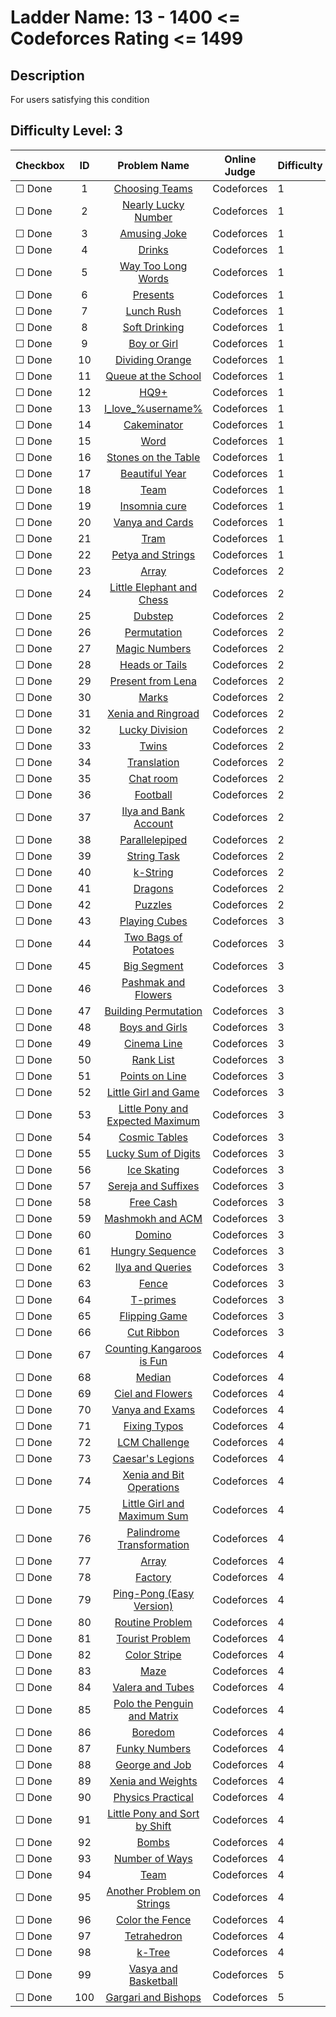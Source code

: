 # Ladder Name: 13 - 1400 <= Codeforces Rating <= 1499
## Description
 For users satisfying this condition
## Difficulty Level: 3

| Checkbox | ID  | Problem Name | Online Judge | Difficulty |
|---|:---:|:---:|---|---|
|&#9744; Done|1|[Choosing Teams](http://codeforces.com/problemset/problem/432/A)|Codeforces|1|
|&#9744; Done|2|[Nearly Lucky Number](http://codeforces.com/problemset/problem/110/A)|Codeforces|1|
|&#9744; Done|3|[Amusing Joke](http://codeforces.com/problemset/problem/141/A)|Codeforces|1|
|&#9744; Done|4|[Drinks](http://codeforces.com/problemset/problem/200/B)|Codeforces|1|
|&#9744; Done|5|[Way Too Long Words](http://codeforces.com/problemset/problem/71/A)|Codeforces|1|
|&#9744; Done|6|[Presents](http://codeforces.com/problemset/problem/136/A)|Codeforces|1|
|&#9744; Done|7|[Lunch Rush](http://codeforces.com/problemset/problem/276/A)|Codeforces|1|
|&#9744; Done|8|[Soft Drinking](http://codeforces.com/problemset/problem/151/A)|Codeforces|1|
|&#9744; Done|9|[Boy or Girl](http://codeforces.com/problemset/problem/236/A)|Codeforces|1|
|&#9744; Done|10|[Dividing Orange](http://codeforces.com/problemset/problem/244/A)|Codeforces|1|
|&#9744; Done|11|[Queue at the School](http://codeforces.com/problemset/problem/266/B)|Codeforces|1|
|&#9744; Done|12|[HQ9+](http://codeforces.com/problemset/problem/133/A)|Codeforces|1|
|&#9744; Done|13|[I_love_\%username\%](http://codeforces.com/problemset/problem/155/A)|Codeforces|1|
|&#9744; Done|14|[Cakeminator](http://codeforces.com/problemset/problem/330/A)|Codeforces|1|
|&#9744; Done|15|[Word](http://codeforces.com/problemset/problem/59/A)|Codeforces|1|
|&#9744; Done|16|[Stones on the Table](http://codeforces.com/problemset/problem/266/A)|Codeforces|1|
|&#9744; Done|17|[Beautiful Year](http://codeforces.com/problemset/problem/271/A)|Codeforces|1|
|&#9744; Done|18|[Team](http://codeforces.com/problemset/problem/231/A)|Codeforces|1|
|&#9744; Done|19|[Insomnia cure](http://codeforces.com/problemset/problem/148/A)|Codeforces|1|
|&#9744; Done|20|[Vanya and Cards](http://codeforces.com/problemset/problem/401/A)|Codeforces|1|
|&#9744; Done|21|[Tram](http://codeforces.com/problemset/problem/116/A)|Codeforces|1|
|&#9744; Done|22|[Petya and Strings](http://codeforces.com/problemset/problem/112/A)|Codeforces|1|
|&#9744; Done|23|[Array](http://codeforces.com/problemset/problem/300/A)|Codeforces|2|
|&#9744; Done|24|[Little Elephant and Chess](http://codeforces.com/problemset/problem/259/A)|Codeforces|2|
|&#9744; Done|25|[Dubstep](http://codeforces.com/problemset/problem/208/A)|Codeforces|2|
|&#9744; Done|26|[Permutation](http://codeforces.com/problemset/problem/137/B)|Codeforces|2|
|&#9744; Done|27|[Magic Numbers](http://codeforces.com/problemset/problem/320/A)|Codeforces|2|
|&#9744; Done|28|[Heads or Tails](http://codeforces.com/problemset/problem/242/A)|Codeforces|2|
|&#9744; Done|29|[Present from Lena](http://codeforces.com/problemset/problem/118/B)|Codeforces|2|
|&#9744; Done|30|[Marks](http://codeforces.com/problemset/problem/152/A)|Codeforces|2|
|&#9744; Done|31|[Xenia and Ringroad](http://codeforces.com/problemset/problem/339/B)|Codeforces|2|
|&#9744; Done|32|[Lucky Division](http://codeforces.com/problemset/problem/122/A)|Codeforces|2|
|&#9744; Done|33|[Twins](http://codeforces.com/problemset/problem/160/A)|Codeforces|2|
|&#9744; Done|34|[Translation](http://codeforces.com/problemset/problem/41/A)|Codeforces|2|
|&#9744; Done|35|[Chat room](http://codeforces.com/problemset/problem/58/A)|Codeforces|2|
|&#9744; Done|36|[Football](http://codeforces.com/problemset/problem/96/A)|Codeforces|2|
|&#9744; Done|37|[Ilya and Bank Account](http://codeforces.com/problemset/problem/313/A)|Codeforces|2|
|&#9744; Done|38|[Parallelepiped](http://codeforces.com/problemset/problem/224/A)|Codeforces|2|
|&#9744; Done|39|[String Task](http://codeforces.com/problemset/problem/118/A)|Codeforces|2|
|&#9744; Done|40|[k-String](http://codeforces.com/problemset/problem/219/A)|Codeforces|2|
|&#9744; Done|41|[Dragons](http://codeforces.com/problemset/problem/230/A)|Codeforces|2|
|&#9744; Done|42|[Puzzles](http://codeforces.com/problemset/problem/337/A)|Codeforces|2|
|&#9744; Done|43|[Playing Cubes](http://codeforces.com/problemset/problem/257/B)|Codeforces|3|
|&#9744; Done|44|[Two Bags of Potatoes](http://codeforces.com/problemset/problem/239/A)|Codeforces|3|
|&#9744; Done|45|[Big Segment](http://codeforces.com/problemset/problem/242/B)|Codeforces|3|
|&#9744; Done|46|[Pashmak and Flowers](http://codeforces.com/problemset/problem/459/B)|Codeforces|3|
|&#9744; Done|47|[Building Permutation](http://codeforces.com/problemset/problem/285/C)|Codeforces|3|
|&#9744; Done|48|[Boys and Girls](http://codeforces.com/problemset/problem/253/A)|Codeforces|3|
|&#9744; Done|49|[Cinema Line](http://codeforces.com/problemset/problem/349/A)|Codeforces|3|
|&#9744; Done|50|[Rank List](http://codeforces.com/problemset/problem/166/A)|Codeforces|3|
|&#9744; Done|51|[Points on Line](http://codeforces.com/problemset/problem/251/A)|Codeforces|3|
|&#9744; Done|52|[Little Girl and Game](http://codeforces.com/problemset/problem/276/B)|Codeforces|3|
|&#9744; Done|53|[Little Pony and Expected Maximum](http://codeforces.com/problemset/problem/453/A)|Codeforces|3|
|&#9744; Done|54|[Cosmic Tables](http://codeforces.com/problemset/problem/222/B)|Codeforces|3|
|&#9744; Done|55|[Lucky Sum of Digits](http://codeforces.com/problemset/problem/109/A)|Codeforces|3|
|&#9744; Done|56|[Ice Skating](http://codeforces.com/problemset/problem/217/A)|Codeforces|3|
|&#9744; Done|57|[Sereja and Suffixes](http://codeforces.com/problemset/problem/368/B)|Codeforces|3|
|&#9744; Done|58|[Free Cash](http://codeforces.com/problemset/problem/237/A)|Codeforces|3|
|&#9744; Done|59|[Mashmokh and ACM](http://codeforces.com/problemset/problem/414/B)|Codeforces|3|
|&#9744; Done|60|[Domino](http://codeforces.com/problemset/problem/353/A)|Codeforces|3|
|&#9744; Done|61|[Hungry Sequence](http://codeforces.com/problemset/problem/327/B)|Codeforces|3|
|&#9744; Done|62|[Ilya and Queries](http://codeforces.com/problemset/problem/313/B)|Codeforces|3|
|&#9744; Done|63|[Fence](http://codeforces.com/problemset/problem/363/B)|Codeforces|3|
|&#9744; Done|64|[T-primes](http://codeforces.com/problemset/problem/230/B)|Codeforces|3|
|&#9744; Done|65|[Flipping Game](http://codeforces.com/problemset/problem/327/A)|Codeforces|3|
|&#9744; Done|66|[Cut Ribbon](http://codeforces.com/problemset/problem/189/A)|Codeforces|3|
|&#9744; Done|67|[Counting Kangaroos is Fun](http://codeforces.com/problemset/problem/372/A)|Codeforces|4|
|&#9744; Done|68|[Median](http://codeforces.com/problemset/problem/166/C)|Codeforces|4|
|&#9744; Done|69|[Ciel and Flowers](http://codeforces.com/problemset/problem/322/B)|Codeforces|4|
|&#9744; Done|70|[Vanya and Exams](http://codeforces.com/problemset/problem/492/C)|Codeforces|4|
|&#9744; Done|71|[Fixing Typos](http://codeforces.com/problemset/problem/363/C)|Codeforces|4|
|&#9744; Done|72|[LCM Challenge](http://codeforces.com/problemset/problem/235/A)|Codeforces|4|
|&#9744; Done|73|[Caesar's Legions](http://codeforces.com/problemset/problem/118/D)|Codeforces|4|
|&#9744; Done|74|[Xenia and Bit Operations](http://codeforces.com/problemset/problem/339/D)|Codeforces|4|
|&#9744; Done|75|[Little Girl and Maximum Sum](http://codeforces.com/problemset/problem/276/C)|Codeforces|4|
|&#9744; Done|76|[Palindrome Transformation](http://codeforces.com/problemset/problem/486/C)|Codeforces|4|
|&#9744; Done|77|[Array](http://codeforces.com/problemset/problem/224/B)|Codeforces|4|
|&#9744; Done|78|[Factory](http://codeforces.com/problemset/problem/485/A)|Codeforces|4|
|&#9744; Done|79|[Ping-Pong (Easy Version)](http://codeforces.com/problemset/problem/320/B)|Codeforces|4|
|&#9744; Done|80|[Routine Problem](http://codeforces.com/problemset/problem/337/B)|Codeforces|4|
|&#9744; Done|81|[Tourist Problem](http://codeforces.com/problemset/problem/340/C)|Codeforces|4|
|&#9744; Done|82|[Color Stripe](http://codeforces.com/problemset/problem/219/C)|Codeforces|4|
|&#9744; Done|83|[Maze](http://codeforces.com/problemset/problem/377/A)|Codeforces|4|
|&#9744; Done|84|[Valera and Tubes ](http://codeforces.com/problemset/problem/441/C)|Codeforces|4|
|&#9744; Done|85|[Polo the Penguin and Matrix](http://codeforces.com/problemset/problem/289/B)|Codeforces|4|
|&#9744; Done|86|[Boredom](http://codeforces.com/problemset/problem/455/A)|Codeforces|4|
|&#9744; Done|87|[Funky Numbers](http://codeforces.com/problemset/problem/192/A)|Codeforces|4|
|&#9744; Done|88|[George and Job](http://codeforces.com/problemset/problem/467/C)|Codeforces|4|
|&#9744; Done|89|[Xenia and Weights](http://codeforces.com/problemset/problem/339/C)|Codeforces|4|
|&#9744; Done|90|[Physics Practical](http://codeforces.com/problemset/problem/253/B)|Codeforces|4|
|&#9744; Done|91|[Little Pony and Sort by Shift](http://codeforces.com/problemset/problem/454/B)|Codeforces|4|
|&#9744; Done|92|[Bombs](http://codeforces.com/problemset/problem/350/C)|Codeforces|4|
|&#9744; Done|93|[Number of Ways](http://codeforces.com/problemset/problem/466/C)|Codeforces|4|
|&#9744; Done|94|[Team](http://codeforces.com/problemset/problem/401/C)|Codeforces|4|
|&#9744; Done|95|[Another Problem on Strings](http://codeforces.com/problemset/problem/165/C)|Codeforces|4|
|&#9744; Done|96|[Color the Fence](http://codeforces.com/problemset/problem/349/B)|Codeforces|4|
|&#9744; Done|97|[Tetrahedron](http://codeforces.com/problemset/problem/166/E)|Codeforces|4|
|&#9744; Done|98|[k-Tree](http://codeforces.com/problemset/problem/431/C)|Codeforces|4|
|&#9744; Done|99|[Vasya and Basketball](http://codeforces.com/problemset/problem/493/C)|Codeforces|5|
|&#9744; Done|100|[Gargari and Bishops](http://codeforces.com/problemset/problem/463/C)|Codeforces|5|

